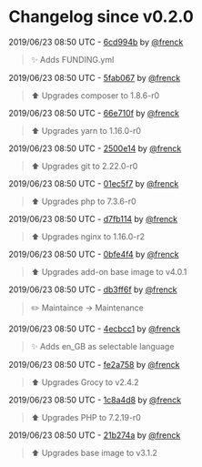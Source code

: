 # Changelog since v0.2.0

2019/06/23 08:50 UTC - [6cd994b](https://github.com/hassio-addons/addon-grocy/commit/6cd994bc1c838d26803fe4f24f27ae56676a7cba) by [@frenck](https://github.com/frenck)
> :sparkles: Adds FUNDING.yml 

2019/06/23 08:50 UTC - [5fab067](https://github.com/hassio-addons/addon-grocy/commit/5fab067dcad4a91a7dc746cb69f13c5bdc50c253) by [@frenck](https://github.com/frenck)
> :arrow_up: Upgrades composer to 1.8.6-r0 

2019/06/23 08:50 UTC - [66e710f](https://github.com/hassio-addons/addon-grocy/commit/66e710fa208dc2bc8e4182fdfd6ef5a9fcf4ddf9) by [@frenck](https://github.com/frenck)
> :arrow_up: Upgrades yarn to 1.16.0-r0 

2019/06/23 08:50 UTC - [2500e14](https://github.com/hassio-addons/addon-grocy/commit/2500e14ea7f43c1269cacdc73ae0bb4f83ffc6a8) by [@frenck](https://github.com/frenck)
> :arrow_up: Upgrades git to 2.22.0-r0 

2019/06/23 08:50 UTC - [01ec5f7](https://github.com/hassio-addons/addon-grocy/commit/01ec5f77bfb4d5f66ee04a6577a1b55fe3c9dc3f) by [@frenck](https://github.com/frenck)
> :arrow_up: Upgrades php to 7.3.6-r0 

2019/06/23 08:50 UTC - [d7fb114](https://github.com/hassio-addons/addon-grocy/commit/d7fb1149037a61d57df13bc178e0bc605a668615) by [@frenck](https://github.com/frenck)
> :arrow_up: Upgrades nginx to 1.16.0-r2 

2019/06/23 08:50 UTC - [0bfe4f4](https://github.com/hassio-addons/addon-grocy/commit/0bfe4f45e2274db2723cfaa4607e8387cc211ba4) by [@frenck](https://github.com/frenck)
> :arrow_up: Upgrades add-on base image to v4.0.1 

2019/06/23 08:50 UTC - [db3ff6f](https://github.com/hassio-addons/addon-grocy/commit/db3ff6fc4193ac6862e108292757edb1a34d2f13) by [@frenck](https://github.com/frenck)
> :pencil2: Maintaince -> Maintenance 

2019/06/23 08:50 UTC - [4ecbcc1](https://github.com/hassio-addons/addon-grocy/commit/4ecbcc1ff910dc33d8bc509010998650dc6e3fe6) by [@frenck](https://github.com/frenck)
> :sparkles: Adds en_GB as selectable language 

2019/06/23 08:50 UTC - [fe2a758](https://github.com/hassio-addons/addon-grocy/commit/fe2a758e0595bda666932d3caf056830c554723e) by [@frenck](https://github.com/frenck)
> :arrow_up: Upgrades Grocy to v2.4.2 

2019/06/23 08:50 UTC - [1c8a4d8](https://github.com/hassio-addons/addon-grocy/commit/1c8a4d8ce17be7db48a4209b4589b3cd2e7c6097) by [@frenck](https://github.com/frenck)
> :arrow_up: Upgrades PHP to 7.2.19-r0 

2019/06/23 08:50 UTC - [21b274a](https://github.com/hassio-addons/addon-grocy/commit/21b274a57198de97e48f56b99244399dcfb6a86f) by [@frenck](https://github.com/frenck)
> :arrow_up: Upgrades base image to v3.1.2 

